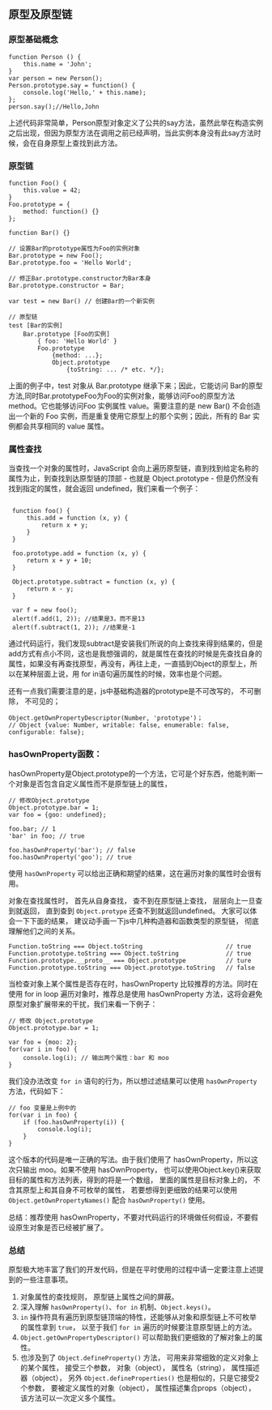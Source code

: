 ## 原型及原型链

### 原型基础概念

```
function Person () {
    this.name = 'John';
}
var person = new Person();
Person.prototype.say = function() {
    console.log('Hello,' + this.name);
};
person.say();//Hello,John

```
上述代码非常简单，Person原型对象定义了公共的say方法，虽然此举在构造实例之后出现，但因为原型方法在调用之前已经声明，当此实例本身没有此say方法时候，会在自身原型上查找到此方法。

### 原型链

```
function Foo() {
    this.value = 42;
}
Foo.prototype = {
    method: function() {}
};

function Bar() {}

// 设置Bar的prototype属性为Foo的实例对象
Bar.prototype = new Foo();
Bar.prototype.foo = 'Hello World';

// 修正Bar.prototype.constructor为Bar本身
Bar.prototype.constructor = Bar;

var test = new Bar() // 创建Bar的一个新实例

// 原型链
test [Bar的实例]
    Bar.prototype [Foo的实例] 
        { foo: 'Hello World' }
        Foo.prototype
            {method: ...};
            Object.prototype
                {toString: ... /* etc. */};
```
上面的例子中，test 对象从 Bar.prototype 继承下来；因此，它能访问 Bar的原型方法,同时Bar.prototypeFoo为Foo的实例对象，能够访问Foo的原型方法 method。它也能够访问Foo 实例属性 value。需要注意的是 new Bar() 不会创造出一个新的 Foo 实例，而是重复使用它原型上的那个实例；因此，所有的 Bar 实例都会共享相同的 value 属性。


### 属性查找 

当查找一个对象的属性时，JavaScript 会向上遍历原型链，直到找到给定名称的属性为止，到查找到达原型链的顶部 - 也就是 Object.prototype - 但是仍然没有找到指定的属性，就会返回 undefined，我们来看一个例子：

```

 function foo() {
     this.add = function (x, y) {
         return x + y;
     }
 }

 foo.prototype.add = function (x, y) {
     return x + y + 10;
 }

 Object.prototype.subtract = function (x, y) {
     return x - y;
 }

 var f = new foo();
 alert(f.add(1, 2)); //结果是3，而不是13
 alert(f.subtract(1, 2)); //结果是-1

```
通过代码运行，我们发现subtract是安装我们所说的向上查找来得到结果的，但是add方式有点小不同，这也是我想强调的，就是属性在查找的时候是先查找自身的属性，如果没有再查找原型，再没有，再往上走，一直插到Object的原型上，所以在某种层面上说，用 for in语句遍历属性的时候，效率也是个问题。

还有一点我们需要注意的是，js中基础构造器的prototype是不可改写的， 不可删除， 不可见的；

```
Object.getOwnPropertyDescriptor(Number, 'prototype')；
// Object {value: Number, writable: false, enumerable: false, configurable: false};
```
### hasOwnProperty函数：

hasOwnProperty是Object.prototype的一个方法，它可是个好东西，他能判断一个对象是否包含自定义属性而不是原型链上的属性，
```
// 修改Object.prototype
Object.prototype.bar = 1; 
var foo = {goo: undefined};

foo.bar; // 1
'bar' in foo; // true

foo.hasOwnProperty('bar'); // false
foo.hasOwnProperty('goo'); // true
```
使用 `hasOwnProperty` 可以给出正确和期望的结果，这在遍历对象的属性时会很有用。

对象在查找属性时， 首先从自身查找， 查不到在原型链上查找， 层层向上一旦查到就返回， 直到查到 `Object.protype` 还查不到就返回undefined。
大家可以体会一下下面的结果， 建议动手画一下js中几种构造器和函数类型的原型链， 彻底理解他们之间的关系。
```
Function.toString === Object.toString                       // true
Function.prototype.toString === Object.toString             // true
Function.prototype.__proto__ === Object.prototype           // ture
Function.prototype.toString === Object.prototype.toString 	// false
```
当检查对象上某个属性是否存在时，hasOwnProperty 比较推荐的方法。同时在使用 for in loop 遍历对象时，推荐总是使用 hasOwnProperty 方法，这将会避免原型对象扩展带来的干扰，我们来看一下例子：

```
// 修改 Object.prototype
Object.prototype.bar = 1;

var foo = {moo: 2};
for(var i in foo) {
    console.log(i); // 输出两个属性：bar 和 moo
}
```
我们没办法改变 `for in` 语句的行为，所以想过滤结果可以使用 `hasOwnProperty` 方法，代码如下：

```
// foo 变量是上例中的
for(var i in foo) {
    if (foo.hasOwnProperty(i)) {
        console.log(i);
    }
}
```
这个版本的代码是唯一正确的写法。由于我们使用了 hasOwnProperty，所以这次只输出 moo。如果不使用 hasOwnProperty，
也可以使用Object.key()来获取目标的属性和方法列表，得到的将是一个数组， 里面的属性是目标对象上的， 不含其原型上和其自身不可枚举的属性， 若要想得到更细致的结果可以使用 `Object.getOwnPropertyNames()` 配合 `hasOwnProperty()` 使用。

总结：推荐使用 hasOwnProperty，不要对代码运行的环境做任何假设，不要假设原生对象是否已经被扩展了。

### 总结

原型极大地丰富了我们的开发代码，但是在平时使用的过程中请一定要注意上述提到的一些注意事项。
1. 对象属性的查找规则， 原型链上属性之间的屏蔽。
2. 深入理解 `hasOwnProperty()`、`for in` 机制、`Object.keys()`。
3. `in` 操作符具有遍历到原型链顶端的特性，还能够从对象和原型链上不可枚举的属性拿到 `true`， 以至于我们 `for in` 遍历的时候要注意原型链上的方法。
4. `Object.getOwnPropertyDescriptor()` 可以帮助我们更细致的了解对象上的属性。
5. 也涉及到了 `Object.defineProperty()` 方法， 可用来非常细致的定义对象上的某个属性， 接受三个参数， 对象（object）， 属性名（string）， 属性描述器（object）， 另外 `Object.defineProperties()` 也是相似的，只是它接受2个参数， 要被定义属性的对象（object）， 属性描述集合props（object）， 该方法可以一次定义多个属性。